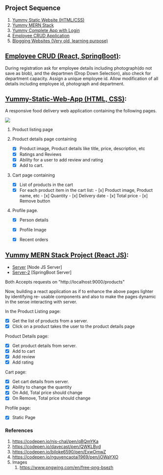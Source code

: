 ## Project Sequence

1. [Yummy Static Website (HTML/CSS)](./Yummy-Static-Web-App/)
2. [Yummy MERN Stack](./Yummy-MERN-Stack-Project/)
3. [Yummy Complete App with Login](./Yummy-MERN-Stack-Project-with-login/)
4. [Employee CRUD Application](./Employee-CRUD/)
5. [Blogging Websites (Very old, learning purpose)](./Blogging-Websites/)

## [Employee CRUD (React, SpringBoot)](./Employee-CRUD/):

During registration ask for employee details including photograph(do not save as blob), and the departmen (Drop Down Selection), also check for department capacity. Assign a unique employee id. Allow modification of all details including employee id, photograph and department.


## [Yummy-Static-Web-App (HTML, CSS)](./Yummy-Static-Web-App/):

A responsive food delivery web application containing the following pages. 

![](https://github.com/Elysian01/All-Website-Projects/blob/main/demo/yummy-app-demo-gif.gif)

1. Product listing page
   
2. Product details page containing
   - [x] Product image, Product details like title, price, description, etc
   - [x] Ratings and Reviews
   - [x] Ability for a user to add review and rating
   - [x] Add to cart.
   
3. Cart page containing
   - [x] List of products in the cart
   - [x] For each product item in the cart list:
         - [x] Product image, Product name, etc
         - [x] Quantity
         - [x] Delivery date
         - [x] Total price
         - [x] Remove button
   
4. Profile page.
   - [x] Person details
   - [x] Profile Image
   - [x] Recent orders


## [Yummy MERN Stack Project (React JS)](./Yummy-MERN-Stack-Project/):

- [Server](./Yummy-MERN-Stack-Project/server/) [Node JS Server]
- [Server-2](./Yummy-MERN-Stack-Project/server-2/) [SpringBoot Server]

Both Accepts requests on "http://localhost:9000/products"

Now, building a react application as if to enhance the above pages lighter by identifying re- usable components and also to make the pages dynamic in the sense interacting with server. 

In the Product Listing page:
- [x] Get the list of products from a server.  
- [x] Click on a product takes the user to the product details page

Product Details page:
- [x] Get product details from server. 
- [x] Add to cart
- [x] Add review
- [x] Add rating

Cart page:
- [x] Get cart details from server. 
- [x] Ability to change the quantity
- [x] On Add, Total price should change
- [x] On Remove, Total price should change

Profile page:
- [x] Static Page

### References

1. https://codepen.io/nis-chal/pen/qBQmYKa
2. https://codepen.io/davecast/pen/QWKLByd
3. https://codepen.io/biloke6590/pen/ExwOmwZ
4. https://codepen.io/nguyencaotai1969/pen/jOWaYXO
5. Images
   1. https://www.pngwing.com/en/free-png-bsezh
